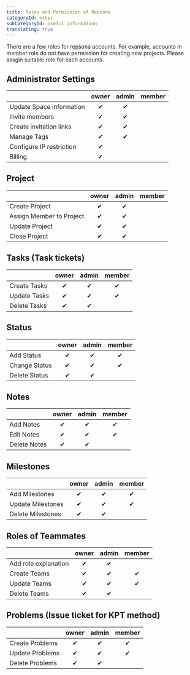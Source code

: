 ```yaml
---
title: Roles and Permission of Repsona
categoryId: other
subCategoryId: Useful information
translating: true
---
```


There are a few roles for repsona accounts. For example, accounts in member role do not have permission for creating new projects. Please assgin suitable role for each accounts.  

## Administrator Settings

| | owner | admin | member |
|---|:---:|:---:|:---:|
|Update Space information| ✔︎ | ✔︎ |  |
|Invite members| ✔︎ | ✔︎ |  |
|Create invitation links| ✔︎ | ✔︎ |  |
|Manage Tags| ✔︎ | ✔︎ |  |
|Configure IP restriction| ✔︎ | ︎ |  |
|Billing| ✔︎ |  |  |

## Project

| | owner | admin | member |
|---|:---:|:---:|:---:|
|Create Project| ✔︎ | ✔︎ |  |
|Assign Member to Project| ✔︎ | ✔︎ |  |
|Update Project| ✔︎ | ✔︎ |  |
|Close Project| ✔︎ | ✔︎ |  |

## Tasks (Task tickets)

| | owner | admin | member |
|---|:---:|:---:|:---:|
|Create Tasks| ✔︎ | ✔︎ | ✔︎ |
|Update Tasks| ✔︎ | ✔︎ | ✔︎ |
|Delete Tasks| ✔︎ | ✔︎ |  |

## Status

| | owner | admin | member |
|---|:---:|:---:|:---:|
|Add Status| ✔︎ | ✔︎ | ✔ |
|Change Status| ✔︎ | ✔︎ | ✔ |
|Delete Status| ✔︎ | ✔︎ |  |

## Notes

| | owner | admin | member |
|---|:---:|:---:|:---:|
|Add Notes| ✔︎ | ✔︎ | ✔︎ |
|Edit Notes| ✔︎ | ✔︎ | ✔︎ |
|Delete Notes| ✔︎ | ✔︎ |  |

## Milestones

| | owner | admin | member |
|---|:---:|:---:|:---:|
|Add Milestones| ✔︎ | ✔︎ | ✔︎ |
|Update Milestones| ✔︎ | ✔︎ | ✔︎ |
|Delete Milestones| ✔︎ | ✔︎ |  |

## Roles of Teammates

| | owner | admin | member |
|---|:---:|:---:|:---:|
|Add role explanation| ✔︎ | ✔︎ |  |
|Create Teams| ✔︎ | ✔︎ | ✔︎ |
|Update Teams| ✔︎ | ✔︎ | ✔︎ |
|Delete Teams| ✔︎ | ✔︎ |  |

## Problems (Issue ticket for KPT method)

| | owner | admin | member |
|---|:---:|:---:|:---:|
|Create Problems| ✔︎ | ✔︎ | ✔︎ |
|Update Problems| ✔︎ | ✔︎ | ✔︎ |
|Delete Problems| ✔︎ | ✔︎ |  |

